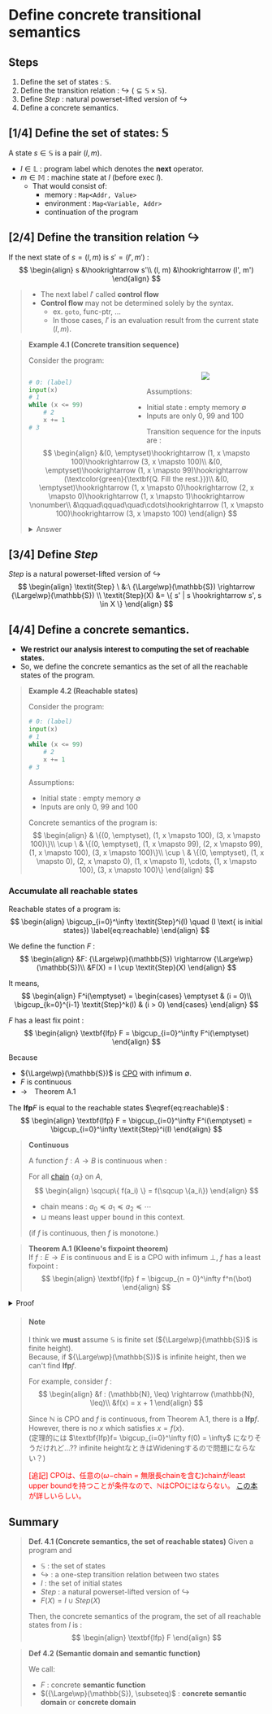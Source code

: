 # Define concrete transitional semantics
## Steps
1. Define the set of states : $\mathbb{S}$.
2. Define the transition relation : $\hookrightarrow \ (\subseteq \mathbb{S} \times \mathbb{S})$.
3. Define $\textit{Step}$ : natural powerset-lifted version of $\hookrightarrow$
4. Define a concrete semantics.

## [1/4] Define the set of states: $\mathbb{S}$
A state $s \in \mathbb{S}$ is a pair $(l, m)$.
- $l \in \mathbb{L}$ : program label which denotes the **next** operator.
- $m \in \mathbb{M}$ : machine state at $l$ (before exec $l$).
    - That would consist of:
        - memory : `Map<Addr, Value>`
        - environment : `Map<Variable, Addr>`
        - continuation of the program

## [2/4] Define the transition relation $\hookrightarrow$
If the next state of $s = (l, m)$ is $s' = (l', m')$ :
$$
\begin{align}
    s &\hookrightarrow s'\\
    (l, m) &\hookrightarrow (l', m')
\end{align}
$$

> - The next label $l'$ called **control flow**
> - **Control flow** may not be determined solely by the syntax.
>     - ex. `goto`, func-ptr, ...
>     - In those cases, $l'$ is an evaluation result from the current state $(l, m)$.

> **Example 4.1 (Concrete transition sequence)**
>
> Consider the program:
>
> <div>
> <div style="float:left; width:50%">
>
> ```py
> # 0: (label)
> input(x)
> # 1
> while (x <= 99)
>     # 2
>     x += 1
> # 3
> ```
>
> </div>
> <div style="text-align:center">
>
> ![](./fig/ex4.1.drawio.svg)
>
> </div>
> </div>
>
> Assumptions:
> - Initial state : empty memory $\emptyset$
> - Inputs are only 0, 99 and 100
>
> Transition sequence for the inputs are :
> $$
> \begin{align}
>     &(0, \emptyset)\hookrightarrow (1, x \mapsto 100)\hookrightarrow (3, x \mapsto 100)\\
>     &(0, \emptyset)\hookrightarrow (1, x \mapsto 99)\hookrightarrow (\textcolor{green}{\textbf{Q. Fill the rest.}})\\
>     &(0, \emptyset)\hookrightarrow (1, x \mapsto 0)\hookrightarrow (2, x \mapsto 0)\hookrightarrow (1, x \mapsto 1)\hookrightarrow \nonumber\\
>     &\qquad\qquad\quad\cdots\hookrightarrow (1, x \mapsto 100)\hookrightarrow (3, x \mapsto 100)
> \end{align}
> $$
>
> <details>
> <summary>Answer</summary>
> $$(0, \emptyset)\hookrightarrow (1, x \mapsto 99)\hookrightarrow (2, x \mapsto 99)\hookrightarrow (1, x \mapsto 100)\hookrightarrow (3, x \mapsto 100)$$
> </details>

## [3/4] Define $\textit{Step}$
$\textit{Step}$ is a natural powerset-lifted version of $\hookrightarrow$
$$
\begin{align}
    \textit{Step} \ &:\  {\Large\wp}(\mathbb{S}) \rightarrow {\Large\wp}(\mathbb{S}) \\
    \textit{Step}(X) &= \{ s' | s \hookrightarrow s', s \in X \}
\end{align}
$$

## [4/4] Define a concrete semantics.
- **We restrict our analysis interest to computing the set of reachable states.**
- So, we define the concrete semantics as the set of all the reachable states of the program.

> **Example 4.2 (Reachable states)**
>
> Consider the program:
> ```py
> # 0: (label)
> input(x)
> # 1
> while (x <= 99)
>     # 2
>     x += 1
> # 3
> ```
>
> Assumptions:
> - Initial state : empty memory $\emptyset$
> - Inputs are only 0, 99 and 100
>
> Concrete semantics of the program is:
> $$
> \begin{align}
>            & \{(0, \emptyset), (1, x \mapsto 100), (3, x \mapsto 100)\}\\
>     \cup \ & \{(0, \emptyset), (1, x \mapsto 99), (2, x \mapsto 99), (1, x \mapsto 100), (3, x \mapsto 100)\}\\
>     \cup \ & \{(0, \emptyset), (1, x \mapsto 0), (2, x \mapsto 0), (1, x \mapsto 1), \cdots, (1, x \mapsto 100), (3, x \mapsto 100)\}
> \end{align}
> $$


### Accumulate all reachable states
Reachable states of a program is:
$$
\begin{align}
    \bigcup_{i=0}^\infty \textit{Step}^i(I) \quad (I \text{ is initial states}) \label{eq:reachable}
\end{align}
$$

We define the function $F$ :
$$
\begin{align}
    &F: {\Large\wp}(\mathbb{S}) \rightarrow {\Large\wp}(\mathbb{S})\\
    &F(X) = I \cup \textit{Step}(X)
\end{align}
$$

It means,
$$
\begin{align}
    F^i(\emptyset) =
        \begin{cases}
            \emptyset & (i = 0)\\
            \bigcup_{k=0}^{i-1} \textit{Step}^k(I) & (i > 0)
        \end{cases}
\end{align}
$$

$F$ has a least fix point :
$$
\begin{align}
    \textbf{lfp} F = \bigcup_{i=0}^\infty F^i(\emptyset)
\end{align}
$$

Because
- ${\Large\wp}(\mathbb{S})$ is [CPO](./analysis.md#14-make-assumptions-for-soundness) with infimum $\emptyset$.
- $F$ is continuous
- →　Theorem A.1

The $\textbf{lfp} F$ is equal to the reachable states $\eqref{eq:reachable}$ :
$$
\begin{align}
    \textbf{lfp} F = \bigcup_{i=0}^\infty F^i(\emptyset) = \bigcup_{i=0}^\infty \textit{Step}^i(I)
\end{align}
$$

> **Continuous**
>
> A function $f : A \rightarrow B$ is continuous when :
>
> For all [chain](./analysis.md#14-make-assumptions-for-soundness) $\{ a_i \}$ on $A$,
> $$
> \begin{align}
>     \sqcup\{ f(a_i) \} = f(\sqcup \{a_i\})
> \end{align}
> $$
> - chain means : $a_0 \preceq a_1 \preceq a_2 \preceq \cdots$
> - $\sqcup$ means least upper bound in this context.
>
> (if $f$ is continuous, then $f$ is monotone.)

> **Theorem A.1 (Kleene's fixpoint theorem)**<br>
> If $f : E \rightarrow E$ is continuous and E is a CPO with infimum $\bot$, $f$ has a least fixpoint :
> $$
> \begin{align}
>     \textbf{lfp} f = \bigcup_{n = 0}^\infty f^n(\bot)
> \end{align}
> $$

<details style="background-color: var(--quote-bg);">
<summary>Proof</summary>
As $\bot$ is the infimum of $E$ :
$$
\begin{align}
    \bot \preceq f(\bot)
\end{align}
$$

#### [Step1 : $\bigcup_{n = 0}^\infty f^n(\bot)$ is a fixpoint ]
Since $f$ is continuous, it is also monotone. Thus,
$$
\begin{align}
    f^n(\bot) \preceq f^{n+1}(\bot)
\end{align}
$$

Therefore, a sequence $\{f^n(\bot)\ | n \in \mathbb{N}\}$ forms a chain.

As $E$ is a CPO, it has a least upper bound.
$$
\begin{align}
    X \ :=\  \sqcup \{f^n(\bot)\ | n \in \mathbb{N}\} \ \left(= \bigcup_{n = 0}^\infty f^n(\bot)\right)
\end{align}
$$

Since $f$ is continuous and $\{f^n(\bot)\ | n \in \mathbb{N}\}$ forms a chain,
$$
\begin{align}
    \underset{X}{\underline{\sqcup \{ f(f^n(\bot)) | n\in\mathbb{N}\}}} =
    \underset{f(X)}{\underline{f(\sqcup \{f^n(\bot)\ | n \in \mathbb{N}\})}}
\end{align}
$$

So, $X$ is a fixpoint of $f$

#### [Step2 : $\bigcup_{n = 0}^\infty f^n(\bot)$ is a least fixpoint ]
Assume $X'$ is a fixpoint of $f$.<br>

Since $\bot$ is a infimum,
$$
\begin{align}
    \bot \preceq X'
\end{align}
$$

Since $f$ monotone,
$$
\begin{align}
    f^n(\bot) \preceq f^n(X') \ (= X')
\end{align}
$$

So,
$$
\begin{align}
    \bigcup_{n = 0}^\infty f^n(\bot) \preceq X'
\end{align}
$$

This indicates $X$ is a least fixpoint.
</details>

> #### Note
> I think we **must** assume $\mathbb{S}$ is finite set (${\Large\wp}(\mathbb{S})$ is finite height).<br>
> Because, if ${\Large\wp}(\mathbb{S})$ is infinite height, then we can't find $\textbf{lfp} f$.
>
> For example, consider $f$ :
> $$
> \begin{align}
>     &f : (\mathbb{N}, \leq) \rightarrow (\mathbb{N}, \leq)\\
>     &f(x) = x + 1
> \end{align}
> $$
>
> Since $\mathbb{N}$ is CPO and $f$ is continuous, from Theorem A.1, there is a $\textbf{lfp} f$.<br>
> However, there is no $x$ which satisfies $x = f(x)$.<br>
> (定理的には $\textbf{lfp}f= \bigcup_{i=0}^\infty f(0) = \infty$ になりそうだけれど...?? infinite heightなときはWideningするので問題にならない？)
>
> <div style="color:red;">
>
> [追記] CPOは、任意の($\omega-$chain = 無限長chainを含む)chainがleast upper boundを持つことが条件なので、$\mathbb{N}$はCPOにはならない。
> [この本](https://mitpress.mit.edu/books/formal-semantics-programming-languages)が詳しいらしい。
>
> </div>

## Summary
> **Def. 4.1 (Concrete semantics, the set of reachable states)**
> Given a program and
> - $\mathbb{S}$ : the set of states
> - $\hookrightarrow$ : a one-step transition relation between two states
> - $I$ : the set of initial states
> - $\textit{Step}$ : a natural powerset-lifted version of $\hookrightarrow$
> - $F(X) = I \cup \textit{Step}(X)$
>
> Then, the concrete semantics of the program, the set of all reachable states from $I$ is :
> $$
> \begin{align}
>     \textbf{lfp} F
> \end{align}
> $$

> **Def 4.2 (Semantic domain and semantic function)**
>
> We call:
> - $F$ : concrete **semantic function**
> - $({\Large\wp}(\mathbb{S}), \subseteq)$ : **concrete semantic domain** or **concrete domain**
